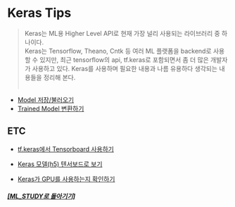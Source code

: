 # Keras Tips

> Keras는 ML용 Higher Level API로 현재 가장 널리 사용되는 라이브러리 중 하나이다. <br>
> Keras는 Tensorflow, Theano, Cntk 등 여러 ML 플랫폼을 backend로 사용할 수 있지만,
> 최근 tensorflow의 api, tf.keras로 포함되면서 좀 더 많은 개발자가 사용하고 있다.
> Keras를 사용하며 필요한 내용과 나름 유용하다 생각되는 내용들을 정리해 본다. <br><br>

- [Model 저장/불러오기](https://github.com/elemag1414/ML_STUDY/blob/master/Keras/Model_Save_Load.md)
- [Trained Model 변환하기](https://github.com/elemag1414/ML_STUDY/blob/master/Tensorflow/Model_Conversion.md)

## ETC

- [tf.keras에서 Tensorboard 사용하기](keras_tensorboard.md)

- [Keras 모델(h5) 텐서보드로 보기](keras_graph_tensorboard.md)

- [Keras가 GPU를 사용하는지 확인하기](keras_gpu.md)

##### [[ML_STUDY로 돌아기기]](https://github.com/elemag1414/ML_STUDY)
